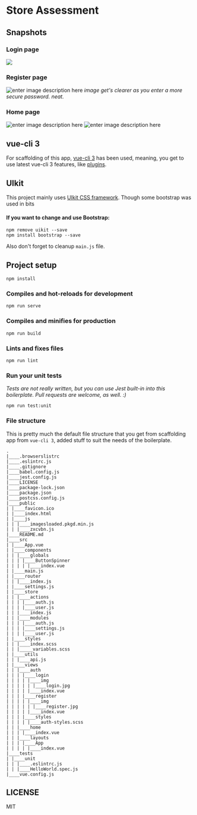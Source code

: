 
# Store Assessment


## Snapshots
### Login page
![](https://i.imgur.com/DWpiAeP.jpg)
### Register page

![enter image description here](https://i.imgur.com/fixDwai.png)
*image get's clearer as you enter a more secure password. neat.*
### Home page
![enter image description here](https://i.imgur.com/sEkYlzz.png)
![enter image description here](https://i.imgur.com/bVmb31s.png)

## vue-cli 3
For scaffolding of this app, [vue-cli 3](https://cli.vuejs.org/guide/) has been used, meaning, you get to use latest vue-cli 3 features, like [plugins](https://cli.vuejs.org/guide/plugins-and-presets.html#plugins).

## UIkit
This project mainly uses [UIkit CSS framework](https://getuikit.com/). Though some bootstrap was used in bits

#### If you want to change and use Bootstrap:
```
npm remove uikit --save
npm install bootstrap --save
```
Also don't forget to cleanup `main.js` file.

## Project setup

```
npm install
```

  

### Compiles and hot-reloads for development

```
npm run serve
```

  

### Compiles and minifies for production

```
npm run build
```

  

### Lints and fixes files

```
npm run lint
```
### Run your unit tests
*Tests are not really written, but you can use Jest built-in into this boilerplate. Pull requests are welcome, as well. :)*
```
npm run test:unit
```
### File structure
This is pretty much the default file structure that you get from scaffolding app from `vue-cli 3`, added stuff to suit the needs of the boilerplate.
```
.
|____.browserslistrc
|____.eslintrc.js
|____.gitignore
|____babel.config.js
|____jest.config.js
|____LICENSE
|____package-lock.json
|____package.json
|____postcss.config.js
|____public
| |____favicon.ico
| |____index.html
| |____js
| | |____imagesloaded.pkgd.min.js
| | |____zxcvbn.js
|____README.md
|____src
| |____App.vue
| |____components
| | |____globals
| | | |____ButtonSpinner
| | | | |____index.vue
| |____main.js
| |____router
| | |____index.js
| |____settings.js
| |____store
| | |____actions
| | | |____auth.js
| | | |____user.js
| | |____index.js
| | |____modules
| | | |____auth.js
| | | |____settings.js
| | | |____user.js
| |____styles
| | |____index.scss
| | |_____variables.scss
| |____utils
| | |____api.js
| |____views
| | |____auth
| | | |____login
| | | | |____img
| | | | | |____login.jpg
| | | | |____index.vue
| | | |____register
| | | | |____img
| | | | | |____register.jpg
| | | | |____index.vue
| | | |____styles
| | | | |____auth-styles.scss
| | |____home
| | | |____index.vue
| | |____layouts
| | | |____App
| | | | |____index.vue
|____tests
| |____unit
| | |____.eslintrc.js
| | |____HelloWorld.spec.js
|____vue.config.js

```

## LICENSE
MIT
